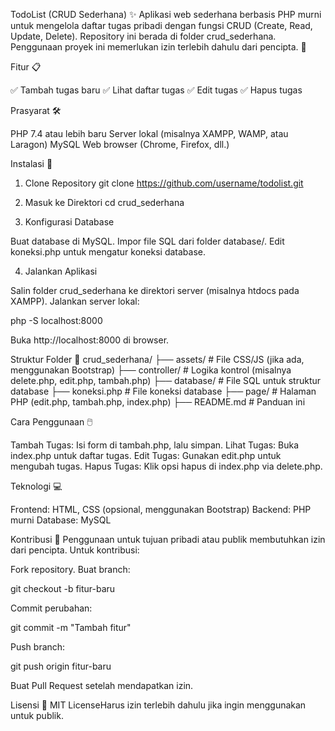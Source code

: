 TodoList (CRUD Sederhana) ✨
Aplikasi web sederhana berbasis PHP murni untuk mengelola daftar tugas pribadi dengan fungsi CRUD (Create, Read, Update, Delete). Repository ini berada di folder crud_sederhana. Penggunaan proyek ini memerlukan izin terlebih dahulu dari pencipta. 📝

Fitur 📋

✅ Tambah tugas baru
✅ Lihat daftar tugas
✅ Edit tugas
✅ Hapus tugas


Prasyarat 🛠️

PHP 7.4 atau lebih baru
Server lokal (misalnya XAMPP, WAMP, atau Laragon)
MySQL
Web browser (Chrome, Firefox, dll.)


Instalasi 🚀
1. Clone Repository
git clone https://github.com/username/todolist.git

2. Masuk ke Direktori
cd crud_sederhana

3. Konfigurasi Database

Buat database di MySQL.
Impor file SQL dari folder database/.
Edit koneksi.php untuk mengatur koneksi database.

4. Jalankan Aplikasi

Salin folder crud_sederhana ke direktori server (misalnya htdocs pada XAMPP).
Jalankan server lokal:

php -S localhost:8000


Buka http://localhost:8000 di browser.


Struktur Folder 📂
crud_sederhana/
├── assets/             # File CSS/JS (jika ada, menggunakan Bootstrap)
├── controller/         # Logika kontrol (misalnya delete.php, edit.php, tambah.php)
├── database/           # File SQL untuk struktur database
├── koneksi.php         # File koneksi database
├── page/               # Halaman PHP (edit.php, tambah.php, index.php)
├── README.md           # Panduan ini


Cara Penggunaan 🖱️

Tambah Tugas: Isi form di tambah.php, lalu simpan.
Lihat Tugas: Buka index.php untuk daftar tugas.
Edit Tugas: Gunakan edit.php untuk mengubah tugas.
Hapus Tugas: Klik opsi hapus di index.php via delete.php.


Teknologi 💻

Frontend: HTML, CSS (opsional, menggunakan Bootstrap)
Backend: PHP murni
Database: MySQL


Kontribusi 🤝
Penggunaan untuk tujuan pribadi atau publik membutuhkan izin dari pencipta. Untuk kontribusi:

Fork repository.
Buat branch:

git checkout -b fitur-baru


Commit perubahan:

git commit -m "Tambah fitur"


Push branch:

git push origin fitur-baru


Buat Pull Request setelah mendapatkan izin.


Lisensi 📜
MIT LicenseHarus izin terlebih dahulu jika ingin menggunakan untuk publik.
